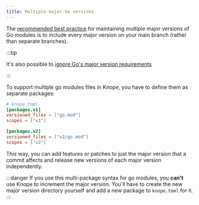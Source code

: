 ```yaml
---
title: Multiple major Go versions
---
```


The [recommended best practice](https://go.dev/blog/v2-go-modules) for maintaining multiple major versions of Go modules is to include every major version on your main branch (rather than separate branches).

:::tip

It's also possible to [ignore Go's major version requirements](/reference/config-file/packages#ignore_go_major_versioning)

:::

To support multiple go modules files in Knope, you have to define them as separate packages:

```toml
# knope.toml
[packages.v1]
versioned_files = ["go.mod"]
scopes = ["v1"]

[packages.v2]
versioned_files = ["v2/go.mod"]
scopes = ["v2"]
```

This way, you can add features or patches to just the major version that a commit affects and release new versions of each major version independently.

:::danger
If you use this multi-package syntax for go modules, you **can't** use Knope to increment the major version. You'll have to create the new major version directory yourself and add a new package to `knope.toml` for it.
:::
